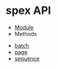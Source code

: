 # spex API

* [Module]
* Methods
 - [batch]
 - [page]
 - [sequence]

[Module]:module.md 
[batch]:batch.md
[page]:page.md
[sequence]:sequence.md
